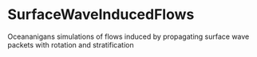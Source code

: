 # SurfaceWaveInducedFlows
Oceananigans simulations of flows induced by propagating surface wave packets with rotation and stratification
